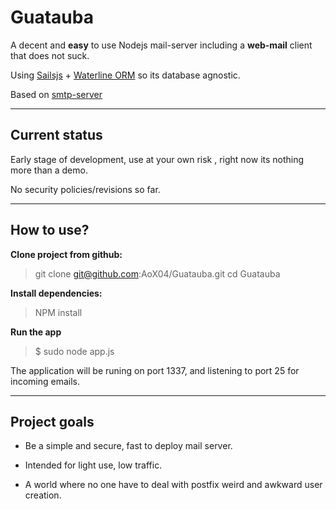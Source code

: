 **Guatauba**
===================

A decent and **easy** to use Nodejs mail-server including a **web-mail** client that does not suck.

Using [Sailsjs](http://sailsjs.org) + [Waterline ORM](https://github.com/balderdashy/waterline) so its database agnostic.

Based on [smtp-server](https://github.com/andris9/smtp-server) 

----------


Current status
-------------

Early stage of development, use at your own risk , right now its nothing more than a demo.

No security policies/revisions so far.

------

How to use?
----------
 **Clone project from github:**

>  git  clone  git@github.com:AoX04/Guatauba.git
>  cd Guatauba

**Install dependencies:**
>  NPM install

**Run the app**
> $ sudo node app.js

The application will be runing on port 1337, and listening to port 25 for incoming emails.


---------

Project goals
-----

- Be a simple and secure, fast to deploy mail server.

- Intended for light use, low traffic.

- A world where no one have to deal with postfix weird and awkward user creation.
